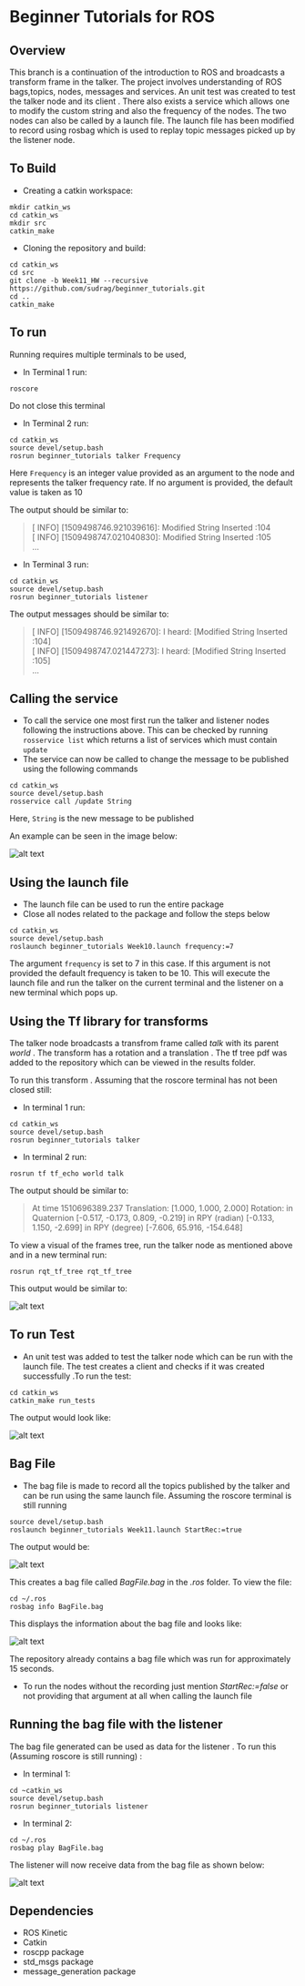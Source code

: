 # Beginner Tutorials for ROS 

## Overview

This branch is a continuation of the introduction to ROS and broadcasts a transform frame in the talker. The project involves understanding of ROS bags,topics, nodes, messages and services. An unit test was created to test the talker node and its client . There also exists a service which allows one to modify the custom string and also the frequency of the nodes. The two nodes can also be called by a launch file. The launch file has been modified to record using rosbag which is used to replay topic messages picked up by the listener node.

## To Build

* Creating a catkin workspace:

```
mkdir catkin_ws
cd catkin_ws
mkdir src
catkin_make
```
* Cloning the repository and build:
```
cd catkin_ws
cd src
git clone -b Week11_HW --recursive https://github.com/sudrag/beginner_tutorials.git
cd ..
catkin_make
```

## To run

Running requires multiple terminals to be used,

* In Terminal 1 run:

```
roscore
```

Do not close this terminal 

* In Terminal 2 run:
```
cd catkin_ws
source devel/setup.bash
rosrun beginner_tutorials talker Frequency
```
Here `Frequency` is an integer value provided as an argument to the node and represents the talker frequency rate. If no argument is provided, the default value is taken as 10

The output should be similar to: 

>[ INFO] [1509498746.921039616]: Modified String Inserted :104  
>[ INFO] [1509498747.021040830]: Modified String Inserted :105  
>...

* In Terminal 3 run:
```
cd catkin_ws
source devel/setup.bash
rosrun beginner_tutorials listener
```
The output messages should be similar to:

>[ INFO] [1509498746.921492670]: I heard: [Modified String Inserted :104]  
>[ INFO] [1509498747.021447273]: I heard: [Modified String Inserted :105]  
>...

## Calling the service
* To call the service one most first run the talker and listener nodes following the instructions above. This can be checked by running `rosservice list` which returns a list of services which must contain `update` 
* The service can now be called to change the message to be published using the following commands

```
cd catkin_ws
source devel/setup.bash
rosservice call /update String
```
Here, `String` is the new message to be published

An example can be seen in the image below:

![alt text](Results/Readme_images/output.png "Replaced with string Hi")


## Using the launch file

* The launch file can be used to run the entire package
* Close all nodes related to the package and follow the steps below

```
cd catkin_ws
source devel/setup.bash
roslaunch beginner_tutorials Week10.launch frequency:=7
```
The argument `frequency` is set to 7 in this case. If this argument is not provided the default frequency is taken to be 10.
This will execute the launch file and run the talker on the current terminal and the listener on a new terminal which pops up.

## Using the Tf library for transforms

The talker node broadcasts a transfrom frame called *talk* with its parent *world* . The transform has a rotation and a translation . The tf tree pdf was added to the repository which can be viewed in the results folder. 

To run this transform . Assuming that the roscore terminal has not been closed still: 

* In terminal 1 run:

```
cd catkin_ws
source devel/setup.bash
rosrun beginner_tutorials talker
```
* In terminal 2 run:
```
rosrun tf tf_echo world talk
```
The output should be similar to:
> At time 1510696389.237
> Translation: [1.000, 1.000, 2.000]
> Rotation: in Quaternion [-0.517, -0.173, 0.809, -0.219]
>            in RPY (radian) [-0.133, 1.150, -2.699]
>            in RPY (degree) [-7.606, 65.916, -154.648]

To view a visual of the frames tree, run the talker node as mentioned above and in a new terminal run:
```
rosrun rqt_tf_tree rqt_tf_tree
```
This output would be similar to:

![alt text](Results/Readme_images/tftree.png "Tf tree")

## To run Test

* An unit test was added to test the talker node which can be run with the launch file. The test creates a client and checks if it was created successfully .To run the test:

```
cd catkin_ws
catkin_make run_tests
```
The output would look like:

![alt text](Results/Readme_images/tests.png "Tests")

## Bag File

* The bag file is made to record all the topics published by the talker and can be run using the same launch file. Assuming the roscore terminal is still running

```
source devel/setup.bash
roslaunch beginner_tutorials Week11.launch StartRec:=true
```
The output would be:

![alt text](Results/Readme_images/bag.png "Bag File")

This creates a bag file called *BagFile.bag* in the *.ros* folder. To view the file:

```
cd ~/.ros
rosbag info BagFile.bag
```
This displays the information about the bag file and looks like:

![alt text](Results/Readme_images/baginfo.png "Bag File Info")

The repository already contains a bag file which was run for approximately 15 seconds.
* To run the nodes without the recording just mention *StartRec:=false* or not providing that argument at all when calling the launch file

## Running the bag file with the listener

The bag file generated can be used as data for the listener . To run this (Assuming roscore is still running) :

* In terminal 1:
```
cd ~catkin_ws
source devel/setup.bash
rosrun beginner_tutorials listener
```

* In terminal 2:
```
cd ~/.ros
rosbag play BagFile.bag
```
The listener will now receive data from the bag file as shown below:

![alt text](Results/Readme_images/bagout.png "Bag File used by Listener")


## Dependencies

* ROS Kinetic
* Catkin
* roscpp package
* std_msgs package
* message_generation package
